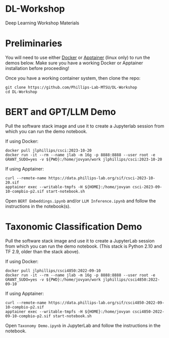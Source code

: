 # DL-Workshop
Deep Learning Workshop Materials

# Preliminaries

You will need to use either [Docker](https://www.docker.com/) or [Apptainer](https://apptainer.org/) (linux only) to run the demos below. Make sure you have a working Docker or Apptainer installation before proceeding!

Once you have a working container system, then clone the repo:
```
git clone https://github.com/Phillips-Lab-MTSU/DL-Workshop
cd DL-Workshop
```

# BERT and GPT/LLM Demo

Pull the software stack image and use it to create a Jupyterlab session from which you can run the demo notebook.

If using Docker:
```
docker pull jlphillips/csci:2023-10-20
docker run -it --rm --name jlab -m 16g -p 8888:8888 --user root -e GRANT_SUDO=yes -v ${PWD}:/home/jovyan/work jlphillips/csci:2023-10-20
```

If using Apptainer:
```
curl --remote-name https://data.phillips-lab.org/sif/csci-2023-10-20.sif
apptainer exec --writable-tmpfs -H ${HOME}:/home/jovyan csci-2023-09-10-compbio-p2.sif start-notebook.sh
```

Open `BERT Embeddings.ipynb` and/or `LLM Inference.ipynb` and follow the instructions in the notebook(s).

# Taxonomic Classification Demo

Pull the software stack image and use it to create a JupyterLab session from which you can run the demo notebook. (This stack is Python 2.10 and TF 2.9, older than the stack above).

If using Docker:
```
docker pull jlphillips/csci4850:2022-09-10
docker run -it --rm --name jlab -m 16g -p 8888:8888 --user root -e GRANT_SUDO=yes -v ${PWD}:/home/jovyan/work jlphillips/csci4850:2022-09-10
```

If using Apptainer:
```
curl --remote-name https://data.phillips-lab.org/sif/csci4850-2022-09-10-compbio-p2.sif
apptainer exec --writable-tmpfs -H ${HOME}:/home/jovyan csci4850-2022-09-10-compbio-p2.sif start-notebook.sh
```

Open `Taxonomy Demo.ipynb` in JupyterLab and follow the instructions in the notebook.